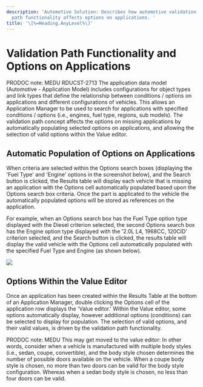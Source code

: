 ```yaml
---
description: 'Automotive Solution: Describes how automotive validation
  path functionality affects options on applications. '
title: '\[%=Heading.AnyLevel%\]'
---
```


Validation Path Functionality and Options on Applications
=========================================================

PRODOC note: MEDU RDUCST-2713 The application data model (Automotive -
Application Model) includes configurations for object types and link
types that define the relationship between conditions / options on
applications and different configurations of vehicles. This allows an
Application Manager to be used to search for applications with specified
conditions / options (i.e., engines, fuel type, regions, sub models).
The validation path concept affects the options on missing applications
by automatically populating selected options on applications, and
allowing the selection of valid options within the Value editor.

Automatic Population of Options on Applications
-----------------------------------------------

When criteria are selected within the Options search boxes (displaying
the \'Fuel Type\' and \'Engine\' options in the screenshot below), and
the Search button is clicked, the Results table will display each
vehicle that is missing an application with the Options cell
automatically populated based upon the Options search box criteria. Once
the part is applicated to the vehicle the automatically populated
options will be stored as references on the application.

For example, when an Options search box has the Fuel Type option type
displayed with the Diesel criterion selected, the second Options search
box has the Engine option type displayed with the \'2.0L L4, 1968CC,
120CID\' criterion selected, and the Search button is clicked, the
results table will display the valid vehicle with the Options cell
automatically populated with the specified Fuel Type and Engine (as
shown below).

![](../../../Resources/Images/AppMgr/Validation%20Paths/OptionsAutoDisp.png)

Options Within the Value Editor
-------------------------------

Once an application has been created within the Results Table at the
bottom of an Application Manager, double clicking the Options cell of
the application row displays the \'Value editor.\' Within the Value
editor, some options automatically display, however additional options
(conditions) can be selected to display for population. The selection of
valid options, and their valid values, is driven by the validation path
functionality.

PRODOC note: MEDU This may get moved to the value editor: In other
words, consider when a vehicle is manufactured with multiple body styles
(i.e., sedan, coupe, convertible), and the body style chosen determines
the number of possible doors available on the vehicle. When a coupe body
style is chosen, no more than two doors can be valid for the body style
configuration. Whereas when a sedan body style is chosen, no less than
four doors can be valid.
